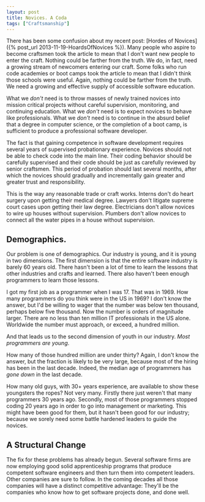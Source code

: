 ```yaml
---
layout: post
title: Novices. A Coda
tags: ["Craftsmanship"]
---
```

<meta http-equiv="refresh" content="3; url=http://blog.8thlight.com/uncle-bob/2013/11/25/Novices-Coda.html" />
There has been some confusion about my recent post: [Hordes of Novices]({% post_url 2013-11-19-HoardsOfNovices %}).  Many people who aspire to become craftsmen took the article to mean that I don't want new people to enter the craft.  Nothing could be farther from the truth.  We do, in fact, need a growing stream of newcomers entering our craft.  Some folks who run code academies or boot camps took the article to mean that I didn't think those schools were useful.  Again, nothing could be farther from the truth.  We need a growing and effective supply of accessible software education.

What we _don't_ need is to throw masses of newly trained novices into mission critical projects without careful supervision, monitoring, and continuing education.  What we _don't_ need is to expect novices to behave like professionals.  What we _don't_ need is to continue in the absurd belief that a degree in computer science, or the completion of a boot camp, is sufficient to produce a professional software developer.

The fact is that gaining competence in software development requires several years of supervised probationary experience. Novices should not be able to check code into the main line.  Their coding behavior should be carefully supervised and their code should be just as carefully reviewed by senior craftsmen.  This period of probation should last several months, after which the novices should gradually and incrementally gain greater and greater trust and responsibility.

This is the way any reasonable trade or craft works.  Interns don't do heart surgery upon getting their medical degree.  Lawyers don't litigate supreme court cases upon getting their law degree.  Electricians don't allow novices to wire up houses without supervision.  Plumbers don't allow novices to connect all the water pipes in a house without supervision.

## Demographics.

Our problem is one of demographics.  Our industry is young, and it is young in two dimensions.  The first dimension is that the entire software industry is barely 60 years old.  There hasn't been a lot of time to learn the lessons that other industries and crafts and learned.   There also haven't been enough programmers to learn those lessons.

I got my first job as a programmer when I was 17.  That was in 1969.  How many programmers do you think were in the US in 1969?  I don't know the answer, but I'd be willing to wager that the number was below ten thousand, perhaps below five thousand.  Now the number is orders of magnitude larger.  There are no less than ten million IT professionals in the US alone.  Worldwide the number must approach, or exceed, a hundred million.  

And that leads us to the second dimension of youth in our industry.  _Most programmers are young_. 

How many of those hundred million are under thirty?  Again, I don't know the answer, but the fraction is likely to be very large, because most of the hiring has been in the last decade.  Indeed, the median age of programmers has _gone down_ in the last decade.

How many old guys, with 30+ years experience, are available to show these youngsters the ropes?  Not very many.  Firstly there just weren't that many programmers 30 years ago.  Secondly, most of those programmers stopped coding 20 years ago in order to go into management or marketing.  This might have been good for them, but it hasn't been good for our industry; because we sorely need some battle hardened leaders to guide the novices.  

## A Structural Change

The fix for these problems has already begun.  Several software firms are now employing good solid apprenticeship programs that produce competent software engineers and then turn them into competent leaders.  Other companies are sure to follow. In the coming decades all those companies will have a distinct competitive advantage: They'll be the companies who know how to get software projects done, and done well.  









